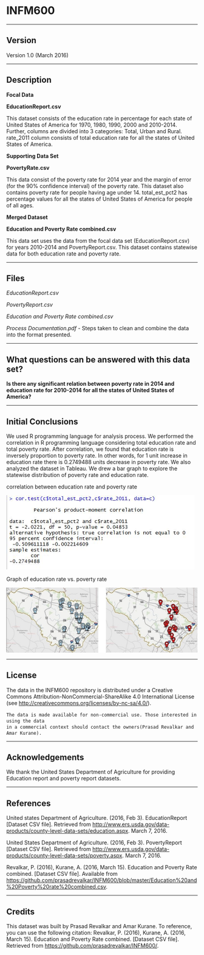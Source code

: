# INFM600 
-------
Version
-------

Version 1.0 (March 2016)

-----------
Description
-----------

**Focal Data**

**EducationReport.csv**

This dataset consists of the education rate in percentage for each state of United States of America for 1970, 1980, 1990, 2000 and 2010-2014. Further, columns are divided into 3 categories: Total, Urban and Rural. rate_2011 column consists of total education rate for all the states of United States of America.


**Supporting Data Set**

**PovertyRate.csv**

This data consist of the poverty rate for 2014 year and the margin of error (for the 90% confidence interval) of the poverty rate. This dataset also contains poverty rate for people having age under 14. total_est_pct2 has percentage values for all the states of United States of America for people of all ages.


**Merged Dataset**

**Education and Poverty Rate combined.csv**

This data set uses the data from the focal data set (EducationReport.csv) for years 2010-2014 and PovertyReport.csv. This dataset contains statewise data for both education rate and poverty rate.

-----
Files
-----

*EducationReport.csv*

*PovertyReport.csv*

*Education and Poverty Rate combined.csv*

*Process Documentation.pdf* - Steps taken to clean and combine the data into the format presented.

---------------
What questions can be answered with this data set?
---------------
**Is there any significant relation between poverty rate in 2014 and education rate for 2010-2014 for all the states of United States of America?**

---------------
Initial Conclusions
---------------

We used R programming language for analysis process. We performed the correlation in R programming language considering total education rate and total poverty rate. After correlation, we found that education rate is inversely proportion to poverty rate. In other words, for 1 unit increase in education rate there is 0.2749488 units decrease in poverty rate. We also analyzed the dataset in Tableau. We drew a bar graph to explore the statewise distribution of poverty rate and education rate. 

correlation between education rate and poverty rate

![alt tag](https://github.com/prasadrevalkar/INFM600/blob/master/correlation%20between%20education%20rate%20and%20poverty%20rate.jpg)

Graph of education rate vs. poverty rate

![alt tag](https://github.com/gavishgulati/INFM600/blob/master/Houses_Apartments.jpg)

------- 
License
-------

The data in the INFM600 repository is distributed under a Creative Commons 
Attribution-NonCommercial-ShareAlike 4.0 International License (see 
http://creativecommons.org/licenses/by-nc-sa/4.0/).
   
	The data is made available for non-commercial use. Those interested in using the data 
   	in a commercial context should contact the owners(Prasad Revalkar and Amar Kurane).

----------------
Acknowledgements
----------------

   We thank the United States Department of Agriculture for providing Education report and poverty report datasets.

----------
References
----------

United states Department of Agriculture. (2016, Feb 3). EducationReport [Dataset CSV file]. Retrieved from http://www.ers.usda.gov/data-products/county-level-data-sets/education.aspx. March 7, 2016.

United States Department of Agriculture. (2016, Feb 3). PovertyReport [Dataset CSV file]. Retrieved from http://www.ers.usda.gov/data-products/county-level-data-sets/poverty.aspx. March 7, 2016.

Revalkar, P. (2016), Kurane, A. (2016, March 15). Education and Poverty Rate combined. [Dataset CSV file]. Available from https://github.com/prasadrevalkar/INFM600/blob/master/Education%20and%20Poverty%20rate%20combined.csv.


-------
Credits
-------

This dataset was built by Prasad Revalkar and Amar Kurane. To reference, you can use the following citation:
Revalkar, P. (2016), Kurane, A. (2016, March 15). Education and Poverty Rate combined. [Dataset CSV file]. Retrieved from https://github.com/prasadrevalkar/INFM600/.
